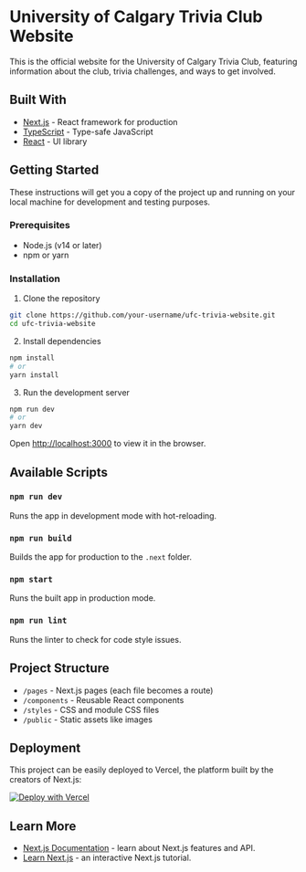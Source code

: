 # University of Calgary Trivia Club Website

This is the official website for the University of Calgary Trivia Club, featuring information about the club, trivia challenges, and ways to get involved.

## Built With

- [Next.js](https://nextjs.org/) - React framework for production
- [TypeScript](https://www.typescriptlang.org/) - Type-safe JavaScript
- [React](https://reactjs.org/) - UI library

## Getting Started

These instructions will get you a copy of the project up and running on your local machine for development and testing purposes.

### Prerequisites

- Node.js (v14 or later)
- npm or yarn

### Installation

1. Clone the repository
```bash
git clone https://github.com/your-username/ufc-trivia-website.git
cd ufc-trivia-website
```

2. Install dependencies
```bash
npm install
# or
yarn install
```

3. Run the development server
```bash
npm run dev
# or
yarn dev
```

Open [http://localhost:3000](http://localhost:3000) to view it in the browser.

## Available Scripts

### `npm run dev`

Runs the app in development mode with hot-reloading.

### `npm run build`

Builds the app for production to the `.next` folder.

### `npm start`

Runs the built app in production mode.

### `npm run lint`

Runs the linter to check for code style issues.

## Project Structure

- `/pages` - Next.js pages (each file becomes a route)
- `/components` - Reusable React components
- `/styles` - CSS and module CSS files
- `/public` - Static assets like images

## Deployment

This project can be easily deployed to Vercel, the platform built by the creators of Next.js:

[![Deploy with Vercel](https://vercel.com/button)](https://vercel.com/new/git/external?repository-url=https://github.com/yourusername/ufc-trivia-website)

## Learn More

- [Next.js Documentation](https://nextjs.org/docs) - learn about Next.js features and API.
- [Learn Next.js](https://nextjs.org/learn) - an interactive Next.js tutorial.
